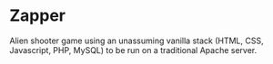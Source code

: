 # Zapper
Alien shooter game using an unassuming vanilla stack (HTML, CSS, Javascript, PHP, MySQL) to be run on a traditional Apache server.
